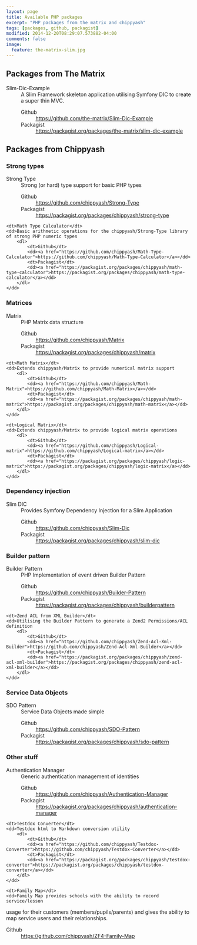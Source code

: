 ```yaml
---
layout: page
title: Available PHP packages
excerpt: "PHP packages from the matrix and chippyash"
tags: [packages, github, packagist]
modified: 2014-12-20T08:29:07.573882-04:00
comments: false
image:
  feature: the-matrix-slim.jpg
---
```


## Packages from The Matrix

<dl>
    <dt>Slim-Dic-Example</dt>
    <dd>A Slim Framework skeleton application utilising Symfony DIC to create a super thin MVC. 
        <dl>
            <dt>Github</dt>
            <dd><a href="https://github.com/the-matrix/Slim-Dic-Example">https://github.com/the-matrix/Slim-Dic-Example</a></dd>
            <dt>Packagist</dt>
            <dd><a href="https://packagist.org/packages/the-matrix/slim-dic-example">https://packagist.org/packages/the-matrix/slim-dic-example</a></dd>
        </dl>
    </dd>
</dl>

## Packages from Chippyash

### Strong types

<dl>
    <dt>Strong Type</dt>
    <dd>Strong (or hard) type support for basic PHP types
        <dl>
            <dt>Github</dt>
            <dd><a href="https://github.com/chippyash/Strong-Type">https://github.com/chippyash/Strong-Type</a></dd>
            <dt>Packagist</dt>
            <dd><a href="https://packagist.org/packages/chippyash/strong-type">https://packagist.org/packages/chippyash/strong-type</a></dd>
        </dl>
    </dd>

    <dt>Math Type Calculator</dt>
    <dd>Basic arithmetic operations for the chippyash/Strong-Type library of strong PHP numeric types
        <dl>
            <dt>Github</dt>
            <dd><a href="https://github.com/chippyash/Math-Type-Calculator">https://github.com/chippyash/Math-Type-Calculator</a></dd>
            <dt>Packagist</dt>
            <dd><a href="https://packagist.org/packages/chippyash/math-type-calculator">https://packagist.org/packages/chippyash/math-type-calculator</a></dd>
        </dl>
    </dd>
</dl>

### Matrices

<dl>
    <dt>Matrix</dt>
    <dd>PHP Matrix data structure
        <dl>
            <dt>Github</dt>
            <dd><a href="https://github.com/chippyash/Matrix">https://github.com/chippyash/Matrix</a></dd>
            <dt>Packagist</dt>
            <dd><a href="https://packagist.org/packages/chippyash/matrix">https://packagist.org/packages/chippyash/matrix</a></dd>
        </dl>
    </dd>

    <dt>Math Matrix</dt>
    <dd>Extends chippyash/Matrix to provide numerical matrix support
        <dl>
            <dt>Github</dt>
            <dd><a href="https://github.com/chippyash/Math-Matrix">https://github.com/chippyash/Math-Matrix</a></dd>
            <dt>Packagist</dt>
            <dd><a href="https://packagist.org/packages/chippyash/math-matrix">https://packagist.org/packages/chippyash/math-matrix</a></dd>
        </dl>
    </dd>

    <dt>Logical Matrix</dt>
    <dd>Extends chippyash/Matrix to provide logical matrix operations
        <dl>
            <dt>Github</dt>
            <dd><a href="https://github.com/chippyash/Logical-matrix">https://github.com/chippyash/Logical-matrix</a></dd>
            <dt>Packagist</dt>
            <dd><a href="https://packagist.org/packages/chippyash/logic-matrix">https://packagist.org/packages/chippyash/logic-matrix</a></dd>
        </dl>
    </dd>
</dl>

### Dependency injection

<dl>
    <dt>Slim DIC</dt>
    <dd>Provides Symfony Dependency Injection for a Slim Application
        <dl>
            <dt>Github</dt>
            <dd><a href="https://github.com/chippyash/Slim-Dic">https://github.com/chippyash/Slim-Dic</a></dd>
            <dt>Packagist</dt>
            <dd><a href="https://packagist.org/packages/chippyash/slim-dic">https://packagist.org/packages/chippyash/slim-dic</a></dd>
        </dl>
    </dd>
</dl>

### Builder pattern

<dl>
    <dt>Builder Pattern</dt>
    <dd>PHP Implementation of event driven Builder Pattern
        <dl>
            <dt>Github</dt>
            <dd><a href="https://github.com/chippyash/Builder-Pattern">https://github.com/chippyash/Builder-Pattern</a></dd>
            <dt>Packagist</dt>
            <dd><a href="https://packagist.org/packages/chippyash/builderpattern">https://packagist.org/packages/chippyash/builderpattern</a></dd>
        </dl>
    </dd>

    <dt>Zend ACL from XML Builder</dt>
    <dd>Utilising the Builder Pattern to generate a Zend2 Permissions/ACL definition
        <dl>
            <dt>Github</dt>
            <dd><a href="https://github.com/chippyash/Zend-Acl-Xml-Builder">https://github.com/chippyash/Zend-Acl-Xml-Builder</a></dd>
            <dt>Packagist</dt>
            <dd><a href="https://packagist.org/packages/chippyash/zend-acl-xml-builder">https://packagist.org/packages/chippyash/zend-acl-xml-builder</a></dd>
        </dl>
    </dd>
</dl>

### Service Data Objects

<dl>
    <dt>SDO Pattern</dt>
    <dd>Service Data Objects made simple
        <dl>
            <dt>Github</dt>
            <dd><a href="https://github.com/chippyash/SDO-Pattern">https://github.com/chippyash/SDO-Pattern</a></dd>
            <dt>Packagist</dt>
            <dd><a href="https://packagist.org/packages/chippyash/sdo-pattern">https://packagist.org/packages/chippyash/sdo-pattern</a></dd>
        </dl>
    </dd>
</dl>

### Other stuff

<dl>
    <dt>Authentication Manager</dt>
    <dd>Generic authentication management of identities
        <dl>
            <dt>Github</dt>
            <dd><a href="https://github.com/chippyash/Authentication-Manager">https://github.com/chippyash/Authentication-Manager</a></dd>
            <dt>Packagist</dt>
            <dd><a href="https://packagist.org/packages/chippyash/authentication-manager">https://packagist.org/packages/chippyash/authentication-manager</a></dd>
        </dl>
    </dd>

    <dt>Testdox Converter</dt>
    <dd>Testdox html to Markdown conversion utility
        <dl>
            <dt>Github</dt>
            <dd><a href="https://github.com/chippyash/Testdox-Converter">https://github.com/chippyash/Testdox-Converter</a></dd>
            <dt>Packagist</dt>
            <dd><a href="https://packagist.org/packages/chippyash/testdox-converter">https://packagist.org/packages/chippyash/testdox-converter</a></dd>
        </dl>
    </dd>

    <dt>Family Map</dt>
    <dd>Family Map provides schools with the ability to record service/lesson 
usage for their customers (members/pupils/parents) and gives the ability to map 
service users and their relationships.
        <dl>
            <dt>Github</dt>
            <dd><a href="https://github.com/chippyash/ZF4-Family-Map">https://github.com/chippyash/ZF4-Family-Map</a></dd>
        </dl>
    </dd>

</dl>
